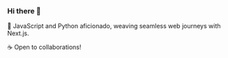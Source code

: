 ### Hi there 👋

🌱 JavaScript and Python aficionado, weaving seamless web journeys with Next.js.

☕️ Open to collaborations!
